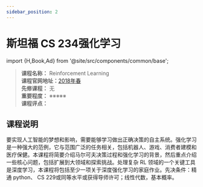 ```yaml
---
sidebar_position: 2
---
```


# 斯坦福 CS 234强化学习
import {H,Book,Ad} from '@site/src/components/common/base';




>**课程名称：** Reinforcement Learning       
**课程官网地址：**[2018年春](https://inst.eecs.berkeley.edu/~cs280/sp18/)  
**先修课程：** 无  
**重要程度：** ※※※※※  
**课程评点：** 

## 课程说明
要实现人工智能的梦想和影响，需要能够学习做出正确决策的自主系统。强化学习是一种强大的范例，它与范围广泛的任务相关，包括机器人、游戏、消费者建模和医疗保健。本课程将简要介绍马尔可夫决策过程和强化学习的背景，然后重点介绍一些核心问题，包括扩展到大领域和探索挑战。处理复杂 RL 领域的一个关键工具是深度学习，本课程将包括至少一项关于深度强化学习的家庭作业。先决条件：精通 python、 CS 229或同等水平或获得导师许可；线性代数，基本概率。

<Comment></Comment>
